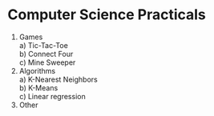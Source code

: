 # Computer Science Practicals  
  
  1) Games  
    a) Tic-Tac-Toe  
    b) Connect Four  
    c) Mine Sweeper  
  2) Algorithms  
    a) K-Nearest Neighbors  
    b) K-Means  
    c) Linear regression  
  3) Other

